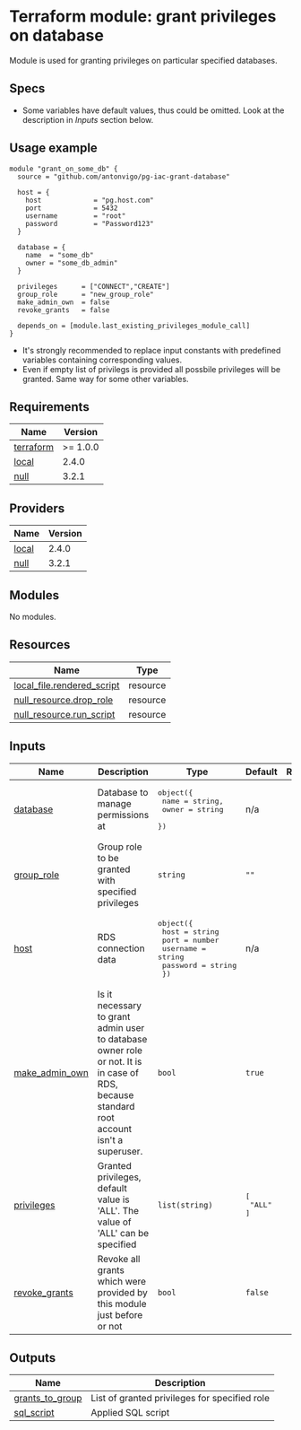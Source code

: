 # Terraform module: grant privileges on database
Module is used for granting privileges on particular specified databases.

## Specs
* Some variables have default values, thus could be omitted. Look at the description in *Inputs* section below.

## Usage example
```
module "grant_on_some_db" {
  source = "github.com/antonvigo/pg-iac-grant-database"

  host = {
    host             = "pg.host.com"
    port             = 5432
    username         = "root"
    password         = "Password123"
  }

  database = {
    name  = "some_db"
    owner = "some_db_admin"
  }

  privileges      = ["CONNECT","CREATE"]
  group_role      = "new_group_role"
  make_admin_own  = false
  revoke_grants   = false

  depends_on = [module.last_existing_privileges_module_call]
}
```
* It's strongly recommended to replace input constants with predefined variables containing corresponding values.
* Even if empty list of privilegs is provided all possbile privileges will be granted. Same way for some other variables.


<!-- BEGINNING OF PRE-COMMIT-TERRAFORM DOCS HOOK -->
## Requirements

| Name | Version |
|------|---------|
| <a name="requirement_terraform"></a> [terraform](#requirement\_terraform) | >= 1.0.0 |
| <a name="requirement_local"></a> [local](#requirement\_local) | 2.4.0 |
| <a name="requirement_null"></a> [null](#requirement\_null) | 3.2.1 |

## Providers

| Name | Version |
|------|---------|
| <a name="provider_local"></a> [local](#provider\_local) | 2.4.0 |
| <a name="provider_null"></a> [null](#provider\_null) | 3.2.1 |

## Modules

No modules.

## Resources

| Name | Type |
|------|------|
| [local_file.rendered_script](https://registry.terraform.io/providers/hashicorp/local/2.4.0/docs/resources/file) | resource |
| [null_resource.drop_role](https://registry.terraform.io/providers/hashicorp/null/3.2.1/docs/resources/resource) | resource |
| [null_resource.run_script](https://registry.terraform.io/providers/hashicorp/null/3.2.1/docs/resources/resource) | resource |

## Inputs

| Name | Description | Type | Default | Required |
|------|-------------|------|---------|:--------:|
| <a name="input_database"></a> [database](#input\_database) | Database to manage permissions at | <pre>object({<br>    name  = string,<br>    owner = string<br>  })</pre> | n/a | yes |
| <a name="input_group_role"></a> [group\_role](#input\_group\_role) | Group role to be granted with specified privileges | `string` | `""` | no |
| <a name="input_host"></a> [host](#input\_host) | RDS connection data | <pre>object({<br>    host     = string<br>    port     = number<br>    username = string<br>    password = string<br>  })</pre> | n/a | yes |
| <a name="input_make_admin_own"></a> [make\_admin\_own](#input\_make\_admin\_own) | Is it necessary to grant admin user to database owner role or not. It is in case of RDS, because standard root account isn't a superuser. | `bool` | `true` | no |
| <a name="input_privileges"></a> [privileges](#input\_privileges) | Granted privileges, default value is 'ALL'. The value of 'ALL' can be specified | `list(string)` | <pre>[<br>  "ALL"<br>]</pre> | no |
| <a name="input_revoke_grants"></a> [revoke\_grants](#input\_revoke\_grants) | Revoke all grants which were provided by this module just before or not | `bool` | `false` | no |

## Outputs

| Name | Description |
|------|-------------|
| <a name="output_grants_to_group"></a> [grants\_to\_group](#output\_grants\_to\_group) | List of granted privileges for specified role |
| <a name="output_sql_script"></a> [sql\_script](#output\_sql\_script) | Applied SQL script |
<!-- END OF PRE-COMMIT-TERRAFORM DOCS HOOK -->
